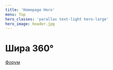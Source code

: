 ```yaml
---
title: 'Homepage Hero'
menu: Top
hero_classes: 'parallax text-light hero-large'
hero_image: header.jpg
---
```


# Шиpa 360°
[Форум](../forum?classes=btn,btn-primary,btn-lg)





